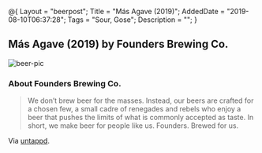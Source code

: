 @{
 Layout = "beerpost";
 Title = "Más Agave (2019)";
 AddedDate = "2019-08-10T06:37:28";
 Tags = "Sour, Gose";
 Description = "";
 }
 

## Más Agave (2019) by Founders Brewing Co.

![beer-pic]

### About Founders Brewing Co.

> We don’t brew beer for the masses. Instead, our beers are crafted for a chosen few, a small cadre of renegades and rebels who enjoy a beer that pushes the limits of what is commonly accepted as taste. In short, we make beer for people like us. Founders. Brewed for us.

Via [untappd][untappd-url].

[untappd-url]: <https://untappd.com//foundersbrewing>
[beer-pic]: https://jasonpowley.com/assets/img/2019-08-10-mas-agave-2019.jpeg "Más Agave (2019) by Founders Brewing Co."

